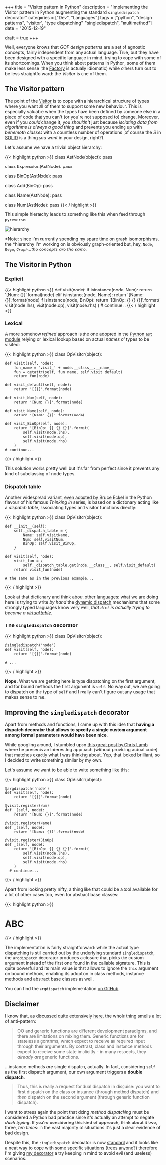 +++
title = "Visitor pattern in Python"
description = "Implementing the Visitor pattern in Python augmenting the standard `singledispatch` decorator"
categories = ["Dev", "Languages"]
tags = ["python", "design patterns", "visitor", "type dispatching", "singledispatch", "multimethod"]
date = "2015-12-19"

draft = true
+++

Well, everyone knows that *GOF design patterns* are a set of agnostic concepts,
fairly independent from any actual language. True, but they have been designed
with a specific language in mind, trying to cope with some of its shortcomings.
When you think about patterns in Python, some of them make less sense (the
[Factory][factory-pattern] is actually idiomatic) while others turn out to be
less straightforward: the *Visitor* is one of them.

<!--more-->

## The Visitor pattern

The point of the [Visitor][visitor-pattern] is to cope with a hierarchical
structure of types where you want all of them to support some new behaviour. This
is especially valuable when the types have been defined by someone else in a
piece of code that you can't (or you're not supposed to) change. Moreover, even
if you *could* change it, you *shouldn't* just because *isolating data from
algorithms is always a good thing* and prevents you ending up with *behemoth
classes* with a countless number of operations (of course the *S* in [SOLID][SOLID]
is a thing *you want* in your design, right?).

Let's assume we have a trivial object hierarchy:

{{< highlight python >}}
class AstNode(object):
    pass

class Expression(AstNode):
    pass

class BinOp(AstNode):
    pass

class Add(BinOp):
    pass

class Name(AstNode):
    pass

class Num(AstNode):
    pass
{{< / highlight >}}

This simple hierarchy leads to something like this when feed through `pyreverse`:

![hierarchy](/img/visitor-ast-hierarchy.png)

*Note: since I'm currently spending my spare time on graph isomorphisms, the
*hierarchy I'm working on is obviously graph-oriented but, hey, `Node`, `Edge`,
*`Graph`...the concepts are the same.*

## The Visitor in Python

### Explicit

{{< highlight python >}}
def visit(node):
    if isinstance(node, Num):
        return '[Num: {}]'.format(node)
    elif isinstance(node, Name):
        return '[Name: {}]'.format(node)
    if isinstance(node, BinOp):
        return '[BinOp: {} {} {}]'.format(
            visit(node.lhs),
            visit(node.op),
            visit(node.rhs)
        )
    # continue...
{{< / highlight >}}

### Lexical

A more somehow *refined* approach is the one adopted in the [Python `ast`
module][visitor-python-ast] relying on lexical lookup based on actual *names* of
types to be visited:

{{< highlight python >}}
class OpVisitor(object):

    def visit(self, node):
        fun_name = 'visit_' + node.__class__.__name__
        fun = getattr(self, fun_name, self.visit_default)
        return fun(node)

    def visit_default(self, node):
        return '[{}]'.format(node)

    def visit_Num(self, node):
        return '[Num: {}]'.format(node)

    def visit_Name(self, node):
        return '[Name: {}]'.format(node)

    def visit_BinOp(self, node):
        return '[BinOp: {} {} {}]'.format(
            self.visit(node.lhs),
            self.visit(node.op),
            self.visit(node.rhs)
        )
    # continue...
{{< / highlight >}}

This solution works pretty well but it's far from perfect since it prevents any
kind of subclassing of node types.

### Dispatch table

Another widespread variant, [even adopted by Bruce Eckel][visitor-python-eckel]
in the Python flavour of his famous *Thinking in* series, is based on a
dictionary acting like a *dispatch table*, associating types and visitor
functions directly:

{{< highlight python >}}
class OpVisitor(object):

    def __init__(self):
        self._dispatch_table = {
            Name: self.visitName,
            Num: self.visitNum,
            BinOp: self.visit_BinOp,
        }

    def visit(self, node):
        visit_fun = \
            self._dispatch_table.get(node.__class__, self.visit_default)
        return visit_fun(node)

    # the same as in the previous example...
{{< / highlight >}}

Look at that dictionary and think about other languages: what we are doing here
is trying to write *by hand* the [dynamic dispatch][dynamic-dispatch] mechanisms
that some strongly typed languages know very well, *that `dict` is actually
trying to become a [virtual table][cpp-vtable]*.


### The `singledispatch` decorator

{{< highlight python >}}
class OpVisitor(object):

    @singledispatch('node')
    def visit(self, node):
        return '[{}]'.format(node)

    # ...
{{< / highlight >}}

**Nope.** What we are getting here is type dispatching on the first argument,
and for bound methods the first argument is `self`. No way out, we are going
to dispatch on the type of `self` and I really can't figure out any usage that
makes sense to me.

## Improving the `singledispatch` decorator

Apart from methods and functions, I came up with this idea that **having a
dispatch decorator that allows to specify a single custom argument among formal
parameters would have been nice**.

While googling around, I stumbled upon [this great post by Chris
Lamb][chris-lamb-dispatchon] where he presents an interesting approach (without
providing actual code) that matches exactly what I was thinking about. Yep, that
looked brilliant, so I decided to write something similar by my own.

Let's assume we want to be able to write something like this:

{{< highlight python >}}
class OpVisitor(object):

    @argdispatch('node')
    def visit(self, node):
        return '[{}]'.format(node)

    @visit.register(Num)
    def _(self, node):
        return '[Num: {}]'.format(node)

    @visit.register(Name)
    def _(self, node):
        return '[Name: {}]'.format(node)

    @visit.register(BinOp)
    def _(self, node):
        return '[BinOp: {} {} {}]'.format(
            self.visit(node.lhs),
            self.visit(node.op),
            self.visit(node.rhs)
        )
      # continue...
{{< / highlight >}}

Apart from looking pretty nifty, a thing like that could be a tool available for
a lot of other cases too, even for abstract base classes:

{{< highlight python >}}

# ABC

{{< / highlight >}}

The implementation is fairly straightforward: while the actual type dispatching
is still carried out by the underlying standard `singledispatch`, the
`argdispatch` decorator produces a closure that picks the custom argument
instead of the first one found in the callable signature. This is quite powerful
and its main value is that allows to ignore the `this` argument on bound
methods, enabling its adoption in class methods, instance methods and abstract
base classes as well.

You can find the `argdispatch` implementation [on GitHub][argdispatch-github].

## Disclaimer

I know that, as discussed quite extensively [here][abc-support], the whole thing
smells a lot of anti-pattern:

> OO and generic functions are different development paradigms,
> and there are limitations on mixing them. Generic functions are for
> stateless algorithms, which expect to receive all required input
> through their arguments. By contrast, class and instance methods
> expect to receive some state implicitly - in many respects, they
> *already are* generic functions.

...instance methods *are* single dispatch, actually. In fact, considering `self`
as the first dispatch argument, our own argument triggers a **double dispatch**.

> Thus, this is really a request for dual dispatch in disguise: you want
> to first dispatch on the class or instance (through method dispatch)
> and *then* dispatch on the second argument (through generic function
> dispatch).

I want to stress again the point that doing *method dispatching* must be
considered a Python bad practice since it's actually an attempt to negate *duck
typing*. If you're considering this kind of approach, think about it two, three,
*ten times*: in the vast majority of situations it's just a clear evidence of
bad design.

Despite this, the `singledispatch` decorator is now [standard][singledispatch]
and it looks like a neat way to cope with some specific situations
([trees](https://en.wikipedia.org/wiki/Abstract_syntax_tree) anyone?) therefore
I'm giving [my decorator][argdispatch-github] a try keeping in mind to avoid
evil (and useless) scenarios.

[factory-pattern]: https://sourcemaking.com/design_patterns/factory_method
[visitor-pattern]: https://sourcemaking.com/design_patterns/visitor
[SOLID]: https://en.wikipedia.org/wiki/SOLID_(object-oriented_design)
[cpp-vtable]: https://en.wikipedia.org/wiki/Virtual_method_table
[dynamic-dispatch]: https://en.wikipedia.org/wiki/Dynamic_dispatch
[multiple-dispatch]: https://en.wikipedia.org/wiki/Multiple_dispatch
[visitor-python-eckel]: http://python-3-patterns-idioms-test.readthedocs.org/en/latest/Visitor.html
[visitor-python-ast]: https://docs.python.org/3.5/library/ast.html#ast.NodeVisitor
[abc-support]: http://code.activestate.com/lists/python-dev/122554/
[dict-dispatch]: http://codereview.stackexchange.com/questions/7433/dictionary-based-dispatch-in-python-with-multiple-parameters
[chris-lamb-dispatchon]: https://chris-lamb.co.uk/posts/visitor-pattern-in-python
[singledispatch]: https://docs.python.org/3/library/functools.html#functools.singledispatch
[argdispatch-github]: https://github.com/nazavode/argdispatch
